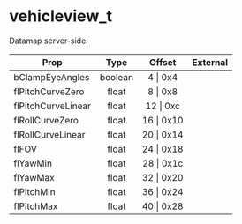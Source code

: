 # vehicleview_t
Datamap server-side.

|Prop|Type|Offset|External|
|---|:-:|:-:|--:|
|bClampEyeAngles|boolean|4 \| 0x4||
|flPitchCurveZero|float|8 \| 0x8||
|flPitchCurveLinear|float|12 \| 0xc||
|flRollCurveZero|float|16 \| 0x10||
|flRollCurveLinear|float|20 \| 0x14||
|flFOV|float|24 \| 0x18||
|flYawMin|float|28 \| 0x1c||
|flYawMax|float|32 \| 0x20||
|flPitchMin|float|36 \| 0x24||
|flPitchMax|float|40 \| 0x28||
